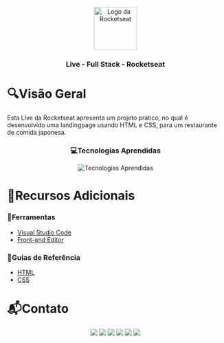 <div align="center">
  <img height="100px" src="https://iconsverse.vercel.app/icons?i=rocketseat" alt="Logo da Rocketseat" />
  <h3 align="center">Live - Full Stack - Rocketseat</h3>
</div>

# 🔍Visão Geral
  Esta LIve da Rocketseat apresenta um projeto prático, no qual é desenvolvido uma landingpage usando HTML e CSS, para um restaurante de comida japonesa.

<div align="center">
  <h3> 💻Tecnologias Aprendidas</h3>
  <img src="https://iconsverse.vercel.app/icons?i=html,css" alt="Tecnologias Aprendidas">
</div>

# 🔗Recursos Adicionais
### 🔧Ferramentas
  - <a href="https://code.visualstudio.com/download">Visual Studio Code</a>
  - <a href="https://www.fronteditor.dev/">Front-end Editor</a>

### 📖Guias de Referência
  - <a href="https://developer.mozilla.org/en-US/docs/Web/HTML">HTML</a>
  - <a href="https://developer.mozilla.org/en-US/docs/Web/CSS">CSS</a>

# 📬Contato
<div align="center"> 
  <a href="https://github.com/Paulo-Alvares"><img src="https://img.shields.io/badge/GitHub-000000?style=for-the-badge&logo=github&logoColor=white"></a>
  <a href = "mailto:pauloalvares66@gmail.com"><img src="https://img.shields.io/badge/Gmail-D14836?style=for-the-badge&logo=gmail&logoColor=white"></a>
  <a href="https://www.linkedin.com/in/paulo-alvares/"><img src="https://img.shields.io/badge/-LinkedIn-%230077B5?style=for-the-badge&logo=linkedin&logoColor=white"></a> 
  <a href="https://www.instagram.com/paulo_10111/"><img src="https://img.shields.io/badge/-Instagram-%23E4405F?style=for-the-badge&logo=instagram&logoColor=white"></a>
  <a href="https://www.facebook.com/paulogabriel.alvares"><img src="https://img.shields.io/badge/Facebook-1877F2?style=for-the-badge&logo=facebook&logoColor=white"></a>
  <a href="https://codepen.io/Poulos-Alvares"><img src="https://img.shields.io/badge/Codepen-000000?style=for-the-badge&logo=codepen&logoColor=white"></a>
</div>
